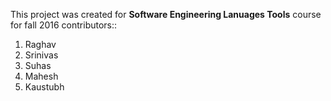 This project was created for <strong>Software Engineering Lanuages Tools</strong> course for fall 2016 contributors:: 
<ol>
<li>Raghav</li>
<li>Srinivas</li>
<li>Suhas</li>
<li>Mahesh</li>
<li>Kaustubh</li>
</ol>
